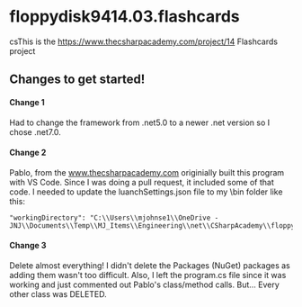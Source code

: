 # floppydisk9414.03.flashcards
csThis is the https://www.thecsharpacademy.com/project/14 Flashcards project  
   
 ## Changes to get started!  
 #### Change 1  
 Had to change the framework from .net5.0 to a newer .net version so I chose .net7.0.  
 #### Change 2  
 Pablo, from the www.thecsharpacademy.com originially built this program with VS Code.  Since I was doing a pull request, it included some of that code.  I needed to update the luanchSettings.json file to my \bin folder like this:  
 ```
 "workingDirectory": "C:\\Users\\mjohnse1\\OneDrive - JNJ\\Documents\\Temp\\MJ_Items\\Engineering\\net\\CSharpAcademy\\floppydisk9414.03.flashcards\\Flashcards\\bin"  
 ```
 #### Change 3
 Delete almost everything!  I didn't delete the Packages (NuGet) packages as adding them wasn't too difficult.  Also, I left the program.cs file since it was working and just commented out Pablo's class/method calls.   But...  Every other class was DELETED.  


